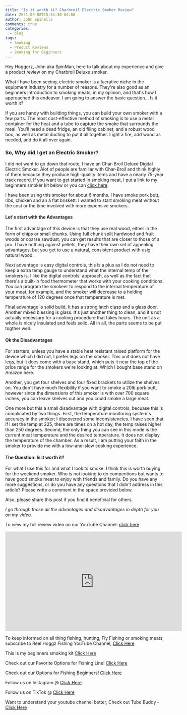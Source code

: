 ```yaml
---
title: "Is it worth it? Charbroil Electric Smoker Review"
date: 2021-09-08T15:34:30-04:00
author: John Spinella
comments: true
categories:
  - blog
tags:
  - Smoking
  - Product Reviews
  - Smoking for Beginners
---
```



Hey Hoggerz, John aka SpinMan, here to talk about my experience and give a product review on my Charbroil Deluxe smoker. 

What I have been seeing, electric smoker is a lucrative niche in the equipment industry for a number of reasons. They're also good as an beginners introduction to smoking meats, in my opinion, and that's how I approached this endeavor. I am going to answer the basic question... Is it worth it?

If you are handy with building things, you can build your own smoker with a few parts. The most cost-effective method of smoking is to use a metal container for the heat and a tube to capture the smoke that surrounds the meal. You'll need a dead fridge, an old filing cabinet, and a robust wood box, as well as metal ducting to put it all together. Light a fire, add wood as needed, and do it all over again. 

### So, Why did I get an Electric Smoker?
I did not want to go down that route, I have an Char-Broil Deluxe Digital Electric Smoker. Alot of people are familiar with Char-Broil and think highly of them because they produce high-quality items and have a nearly 75-year track record. if you want to get started in smoking meat, I put a link to my beginners smoker kit below or you can [click here]("https://kit.co/reelhoggzfishing/smoking-kit").

I have been using this smoker for about 6 months. I have smoke pork butt, ribs, chicken and an a flat briskett. I wanted to start smoking meat without the cost or the time involved with more expensive smokers.

#### Let's start with the Advantages
The first advantage of this device is that they use real wood, either in the form of chips or small chunks. Using full chunk split hardwood and fruit woods or coarse sawdust, you can get results that are closer to those of a pro. I have nothing against pellets, they have their own set of appealing advantages, but you get to use a natural, consistent product with usig natural wood.

Next advantage is easy digital controls, this is a plus as I do not need to keep a extra temp gauge to understand what the internal temp of the smokers is. I like the digital controls' approach, as well as the fact that there's a built-in food thermometer that works with your cooking conditions. You can program the smokeer to respond to the internal temperature of your meat, for example, and the smoker will decrease to a holding temperature of 120 degrees once that temperature is met.  

Final advantage is solid build, It has a strong latch clasp and a glass door. Another mixed blessing is glass. It's just another thing to clean, and it's not actually necessary for a cooking procedure that takes hours. The unit as a whole is nicely insulated and feels solid. All in all, the parts seems to be put togther well.

#### Ok the Disadvantages
For starters, unless you have a stable heat resistant raised platform for the device which I did not, I prefer legs on the smoker. This unit does not have legs, but it does come with a base stand, which puts it near the top of the price range for the smokers we're looking at. Which I bought base stand on Amazon here.

Another, you get four shelves and four fixed brackets to utilize the shelves on. You don't have much flexibility if you want to smoke a 20lb pork butt, however since the dimensions of this smoker is with over 700 square inches, you can leave shelves out and you could smoke a large meat.

One more but this a small disadvantage with digital controls, becuase this is complicated by two things. First, the temperature monitoring system's accuracy in the smoker; I discovered some inconsistencies. I have seen that if I set the temp at 225, there are times on a hot day, the temp raises higher than 250 degrees. Second, the only thing you can see in this mode is the current meat temperature and the desired temperature. It does not display the temperature of the chamber. As a result, I am putting your faith in the smoker to provide me with a low-and-slow cooking experience.

#### The Question: Is it worth it?
For what I use this for and what I look to smoke. I think this is worth buying for the weekend smoker. Who is not looking to do compentions but wants to have good smoke meat to enjoy with friends and family. Do you have any more suggestions, or do you have any questions that I didn't address in this article? Please write a comment in the space provided below.

Also, please share this post if you find it beneficial for others.

<i>I go through those all the advantages and disadvantages in depth for you on my video.</i>

To view my full review video on our YouTube Channel: [click here](https://www.youtube.com/watch?v=kqFTDsK3Ymw&t=36s)

<iframe width="560" height="315" src="https://www.youtube.com/embed/SdhTJNHqE_0" title="YouTube video player" frameborder="0" allow="accelerometer; autoplay; clipboard-write; encrypted-media; gyroscope; picture-in-picture" allowfullscreen></iframe>

<div class="col-md-4">

<div class="sticky-top sticky-top-80">
<p>To keep informed on all thing fishing, hunting, Fly Fishing or smoking meats, subscribe to Reel Hoggz Fishing YouTube Channel, <a target="_blank" href="ttps://www.youtube.com/embed/kqFTDsK3Ymw">Click Here  <i class="fab fa-youtube"></i></a></p>

This is my beginners smoking kit
<a target="_blank" href="https://kit.co/reelhoggzfishing/smoking-kit">Click Here  <i class="fab fa-browser"></i></a></p>

<p>Check out our Favorite Options for Fishing Line!
<a target="_blank" href="https://kit.co/jrspinella/fishing-line-kit">Click Here  <i class="fab fa-browser"></i></a></p>

<p>Check out our Options for Fishing Beginners!
<a target="_blank" href="https://kit.co/jrspinella/fishing-rod-kit">Click Here  <i class="fab fa-browser">
</i></a></p>

<p>Follow us on Instagram @ <a target="_blank" href="https://www.instagram.com/reelhoggz/">Click Here  <i class="fab fa-instagram"></i></a></p>

<p>Follow us on TikTok @ <a target="_blank" href="https://www.tiktok.com/@reelhoggzfishing?lang=en">Click Here  <i class="fab fa-tiktok"></i></a></p>

<p>Want to understand your youtube channel better, Check out Tube Buddy - <a target="_blank" href="https://www.tubebuddy.com/reelhoggzfishing](https://www.tubebuddy.com/reelhoggzfishing">Click Here  <i class="fab fa-browser"></i></a></p>

</div>
</div>
